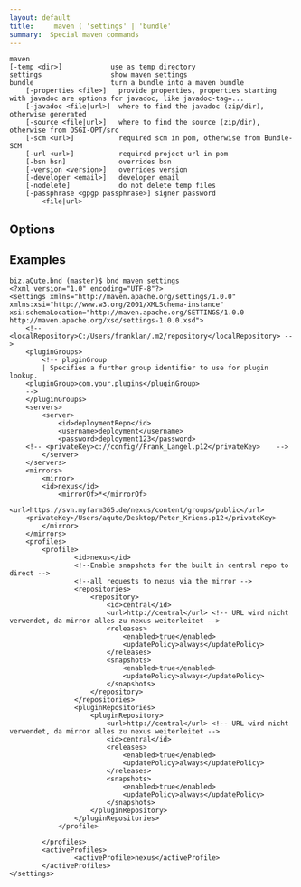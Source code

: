 ```yaml
---
layout: default
title:     maven ( 'settings' | 'bundle'
summary:  Special maven commands
---
```


	maven 
	[-temp <dir>]            use as temp directory
	settings                 show maven settings
	bundle                   turn a bundle into a maven bundle
		[-properties <file>]   provide properties, properties starting with javadoc are options for javadoc, like javadoc-tag=...
		[-javadoc <file|url>]  where to find the javadoc (zip/dir), otherwise generated
		[-source <file|url>]   where to find the source (zip/dir), otherwise from OSGI-OPT/src
		[-scm <url>]           required scm in pom, otherwise from Bundle-SCM
		[-url <url>]           required project url in pom
		[-bsn bsn]             overrides bsn
		[-version <version>]   overrides version
		[-developer <email>]   developer email
		[-nodelete]            do not delete temp files
		[-passphrase <gpgp passphrase>] signer password
			<file|url>

## Options

## Examples

	biz.aQute.bnd (master)$ bnd maven settings
	<?xml version="1.0" encoding="UTF-8"?>
	<settings xmlns="http://maven.apache.org/settings/1.0.0" xmlns:xsi="http://www.w3.org/2001/XMLSchema-instance" xsi:schemaLocation="http://maven.apache.org/SETTINGS/1.0.0 http://maven.apache.org/xsd/settings-1.0.0.xsd">
		<!-- <localRepository>C:/Users/franklan/.m2/repository</localRepository> -->
		<pluginGroups>
			<!-- pluginGroup
			| Specifies a further group identifier to use for plugin lookup.
		<pluginGroup>com.your.plugins</pluginGroup>
		-->
		</pluginGroups>
		<servers>
			<server>
				<id>deploymentRepo</id>
				<username>deployment</username>
				<password>deployment123</password>
		<!-- <privateKey>c://config//Frank_Langel.p12</privateKey>    -->
			</server>
		</servers>
		<mirrors>
			<mirror>
			<id>nexus</id>
				<mirrorOf>*</mirrorOf>
				<url>https://svn.myfarm365.de/nexus/content/groups/public</url>
		<privateKey>/Users/aqute/Desktop/Peter_Kriens.p12</privateKey>
			</mirror>
		</mirrors>
		<profiles>
			<profile>
					<id>nexus</id>
					<!--Enable snapshots for the built in central repo to direct -->
					<!--all requests to nexus via the mirror -->
					<repositories>
						<repository>
							<id>central</id>
							<url>http://central</url> <!-- URL wird nicht verwendet, da mirror alles zu nexus weiterleitet -->
							<releases>
								<enabled>true</enabled>
								<updatePolicy>always</updatePolicy>
							</releases>
							<snapshots>
								<enabled>true</enabled>
								<updatePolicy>always</updatePolicy>
							</snapshots>
						</repository>
					</repositories>
					<pluginRepositories>
						<pluginRepository>
							<url>http://central</url> <!-- URL wird nicht verwendet, da mirror alles zu nexus weiterleitet -->
							<id>central</id>
							<releases>
								<enabled>true</enabled>
								<updatePolicy>always</updatePolicy>
							</releases>
							<snapshots>
								<enabled>true</enabled>
								<updatePolicy>always</updatePolicy>
							</snapshots>
						</pluginRepository>
					</pluginRepositories>
				</profile>

			</profiles>
			<activeProfiles>
					<activeProfile>nexus</activeProfile>
			</activeProfiles>
	</settings>